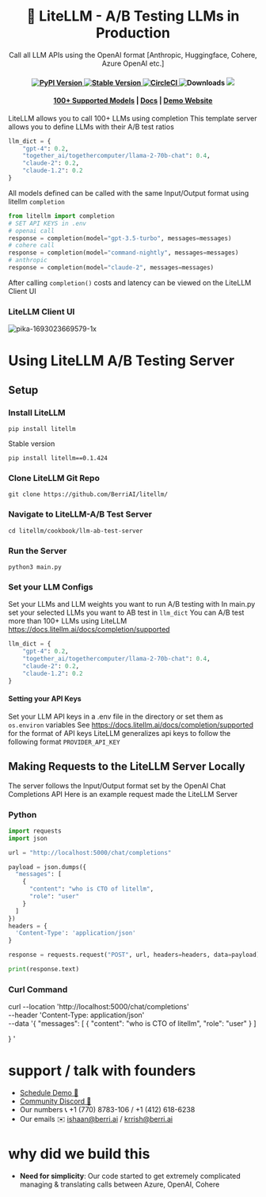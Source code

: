 <h1 align="center">
        🚅 LiteLLM - A/B Testing LLMs in Production
    </h1>
    <p align="center">
        <p align="center">Call all LLM APIs using the OpenAI format [Anthropic, Huggingface, Cohere, Azure OpenAI etc.]</p>
    </p>

<h4 align="center">
    <a href="https://pypi.org/project/litellm/" target="_blank">
        <img src="https://img.shields.io/pypi/v/litellm.svg" alt="PyPI Version">
    </a>
    <a href="https://pypi.org/project/litellm/0.1.1/" target="_blank">
        <img src="https://img.shields.io/badge/stable%20version-v0.1.424-blue?color=green&link=https://pypi.org/project/litellm/0.1.1/" alt="Stable Version">
    </a>
    <a href="https://dl.circleci.com/status-badge/redirect/gh/BerriAI/litellm/tree/main" target="_blank">
        <img src="https://dl.circleci.com/status-badge/img/gh/BerriAI/litellm/tree/main.svg?style=svg" alt="CircleCI">
    </a>
    <img src="https://img.shields.io/pypi/dm/litellm" alt="Downloads">
    <a href="https://discord.gg/wuPM9dRgDw" target="_blank">
        <img src="https://dcbadge.vercel.app/api/server/wuPM9dRgDw?style=flat">
    </a>
</h4>

<h4 align="center">
    <a href="https://docs.litellm.ai/docs/completion/supported" target="_blank">100+ Supported Models</a> |
    <a href="https://docs.litellm.ai/docs/" target="_blank">Docs</a> |
    <a href="https://litellm.ai/playground" target="_blank">Demo Website</a>
</h4>

LiteLLM allows you to call 100+ LLMs using completion
This template server allows you to define LLMs with their A/B test ratios

```python
llm_dict = {
    "gpt-4": 0.2,
    "together_ai/togethercomputer/llama-2-70b-chat": 0.4,
    "claude-2": 0.2,
    "claude-1.2": 0.2
}
```

All models defined can be called with the same Input/Output format using litellm `completion`
```python
from litellm import completion
# SET API KEYS in .env
# openai call
response = completion(model="gpt-3.5-turbo", messages=messages)
# cohere call
response = completion(model="command-nightly", messages=messages)
# anthropic
response = completion(model="claude-2", messages=messages)
```

After calling `completion()` costs and latency can be viewed on the LiteLLM Client UI

### LiteLLM Client UI
![pika-1693023669579-1x](https://github.com/BerriAI/litellm/assets/29436595/86633e2f-eda0-4939-a588-84e4c100f36a)


# Using LiteLLM A/B Testing Server
## Setup

### Install LiteLLM
```
pip install litellm
```

Stable version
```
pip install litellm==0.1.424
```

### Clone LiteLLM Git Repo
```
git clone https://github.com/BerriAI/litellm/
```

### Navigate to LiteLLM-A/B Test Server
```
cd litellm/cookbook/llm-ab-test-server
```

### Run the Server 
```
python3 main.py
```

### Set your LLM Configs
Set your LLMs and LLM weights you want to run A/B testing with 
In main.py set your selected LLMs you want to AB test in `llm_dict`
You can A/B test more than 100+ LLMs using LiteLLM https://docs.litellm.ai/docs/completion/supported
```python
llm_dict = {
    "gpt-4": 0.2,
    "together_ai/togethercomputer/llama-2-70b-chat": 0.4,
    "claude-2": 0.2,
    "claude-1.2": 0.2
}
```

#### Setting your API Keys 
Set your LLM API keys in a .env file in the directory or set them as `os.environ` variables 
See https://docs.litellm.ai/docs/completion/supported for the format of API keys 
LiteLLM generalizes api keys to follow the following format 
`PROVIDER_API_KEY`

## Making Requests to the LiteLLM Server Locally 
The server follows the Input/Output format set by the OpenAI Chat Completions API
Here is an example request made the LiteLLM Server

### Python
```python
import requests
import json

url = "http://localhost:5000/chat/completions"

payload = json.dumps({
  "messages": [
    {
      "content": "who is CTO of litellm",
      "role": "user"
    }
  ]
})
headers = {
  'Content-Type': 'application/json'
}

response = requests.request("POST", url, headers=headers, data=payload)

print(response.text)

```

### Curl Command
curl --location 'http://localhost:5000/chat/completions' \
--header 'Content-Type: application/json' \
--data '{
    "messages": [
                    { 
                        "content": "who is CTO of litellm",
                        "role": "user"
                    }
                ]
    
}
'










# support / talk with founders
- [Schedule Demo 👋](https://calendly.com/d/4mp-gd3-k5k/berriai-1-1-onboarding-litellm-hosted-version)
- [Community Discord 💭](https://discord.gg/wuPM9dRgDw)
- Our numbers 📞 +1 (770) 8783-106 / ‭+1 (412) 618-6238‬
- Our emails ✉️ ishaan@berri.ai / krrish@berri.ai

# why did we build this 
- **Need for simplicity**: Our code started to get extremely complicated managing & translating calls between Azure, OpenAI, Cohere
